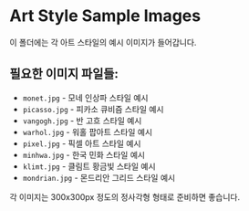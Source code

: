 # Art Style Sample Images

이 폴더에는 각 아트 스타일의 예시 이미지가 들어갑니다.

## 필요한 이미지 파일들:

- `monet.jpg` - 모네 인상파 스타일 예시
- `picasso.jpg` - 피카소 큐비즘 스타일 예시
- `vangogh.jpg` - 반 고흐 스타일 예시
- `warhol.jpg` - 워홀 팝아트 스타일 예시
- `pixel.jpg` - 픽셀 아트 스타일 예시
- `minhwa.jpg` - 한국 민화 스타일 예시
- `klimt.jpg` - 클림트 황금빛 스타일 예시
- `mondrian.jpg` - 몬드리안 그리드 스타일 예시

각 이미지는 300x300px 정도의 정사각형 형태로 준비하면 좋습니다.